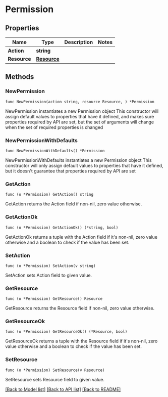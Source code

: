 # Permission

## Properties

Name | Type | Description | Notes
------------ | ------------- | ------------- | -------------
**Action** | **string** |  | 
**Resource** | [**Resource**](Resource.md) |  | 

## Methods

### NewPermission

`func NewPermission(action string, resource Resource, ) *Permission`

NewPermission instantiates a new Permission object
This constructor will assign default values to properties that have it defined,
and makes sure properties required by API are set, but the set of arguments
will change when the set of required properties is changed

### NewPermissionWithDefaults

`func NewPermissionWithDefaults() *Permission`

NewPermissionWithDefaults instantiates a new Permission object
This constructor will only assign default values to properties that have it defined,
but it doesn't guarantee that properties required by API are set

### GetAction

`func (o *Permission) GetAction() string`

GetAction returns the Action field if non-nil, zero value otherwise.

### GetActionOk

`func (o *Permission) GetActionOk() (*string, bool)`

GetActionOk returns a tuple with the Action field if it's non-nil, zero value otherwise
and a boolean to check if the value has been set.

### SetAction

`func (o *Permission) SetAction(v string)`

SetAction sets Action field to given value.


### GetResource

`func (o *Permission) GetResource() Resource`

GetResource returns the Resource field if non-nil, zero value otherwise.

### GetResourceOk

`func (o *Permission) GetResourceOk() (*Resource, bool)`

GetResourceOk returns a tuple with the Resource field if it's non-nil, zero value otherwise
and a boolean to check if the value has been set.

### SetResource

`func (o *Permission) SetResource(v Resource)`

SetResource sets Resource field to given value.



[[Back to Model list]](../README.md#documentation-for-models) [[Back to API list]](../README.md#documentation-for-api-endpoints) [[Back to README]](../README.md)


